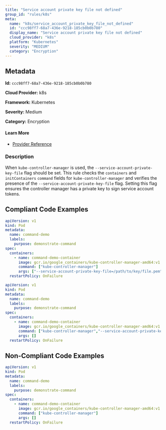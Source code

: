 ```yaml
---
title: "Service account private key file not defined"
group_id: "rules/k8s"
meta:
  name: "k8s/service_account_private_key_file_not_defined"
  id: "ccc98ff7-68a7-436e-9218-185cb0b0b780"
  display_name: "Service account private key file not defined"
  cloud_provider: "k8s"
  platform: "Kubernetes"
  severity: "MEDIUM"
  category: "Encryption"
---
```

## Metadata

**Id:** `ccc98ff7-68a7-436e-9218-185cb0b0b780`

**Cloud Provider:** k8s

**Framework:** Kubernetes

**Severity:** Medium

**Category:** Encryption

#### Learn More

 - [Provider Reference](https://kubernetes.io/docs/reference/command-line-tools-reference/kube-controller-manager/)

### Description

 When `kube-controller-manager` is used, the `--service-account-private-key-file` flag should be set. This rule checks the `containers` and `initContainers` `command` fields for `kube-controller-manager` and verifies the presence of the `--service-account-private-key-file` flag. Setting this flag ensures the controller manager has a private key to sign service account tokens.


## Compliant Code Examples
```yaml
apiVersion: v1
kind: Pod
metadata:
  name: command-demo
  labels:
    purpose: demonstrate-command
spec:
  containers:
    - name: command-demo-container
      image: gcr.io/google_containers/kube-controller-manager-amd64:v1.6.0
      command: ["kube-controller-manager"]
      args: ["--service-account-private-key-file=/path/to/key/file.pem"]
  restartPolicy: OnFailure

```

```yaml
apiVersion: v1
kind: Pod
metadata:
  name: command-demo
  labels:
    purpose: demonstrate-command
spec:
  containers:
    - name: command-demo-container
      image: gcr.io/google_containers/kube-controller-manager-amd64:v1.6.0
      command: ["kube-controller-manager","--service-account-private-key-file=/path/to/key/file.pem"]
      args: []
  restartPolicy: OnFailure

```
## Non-Compliant Code Examples
```yaml
apiVersion: v1
kind: Pod
metadata:
  name: command-demo
  labels:
    purpose: demonstrate-command
spec:
  containers:
    - name: command-demo-container
      image: gcr.io/google_containers/kube-controller-manager-amd64:v1.6.0
      command: ["kube-controller-manager"]
      args: []
  restartPolicy: OnFailure

```